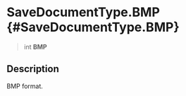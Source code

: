 SaveDocumentType.BMP {#SaveDocumentType.BMP}
====================

> int **BMP**

Description
-----------

BMP format.
